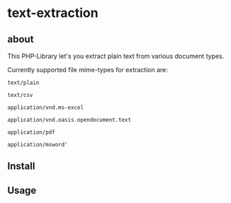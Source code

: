 # text-extraction

## about

This PHP-Library let's you extract plain text from various document types.

Currently supported file mime-types for extraction are:

`text/plain`

`text/csv`

`application/vnd.ms-excel`

`application/vnd.oasis.opendocument.text`

`application/pdf`

`application/msword'`

## Install



## Usage



